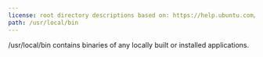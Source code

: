 ```yaml
---
license: root directory descriptions based on: https://help.ubuntu.com/community/LinuxFilesystemTreeOverview originally created by contributors to the Ubuntu documentation wiki and the Filesystem Hierarchy Standard 2.3 created by Filesystem Hierarchy Standard Group.
path: /usr/local/bin
---
```


/usr/local/bin contains binaries of any locally built or installed applications.